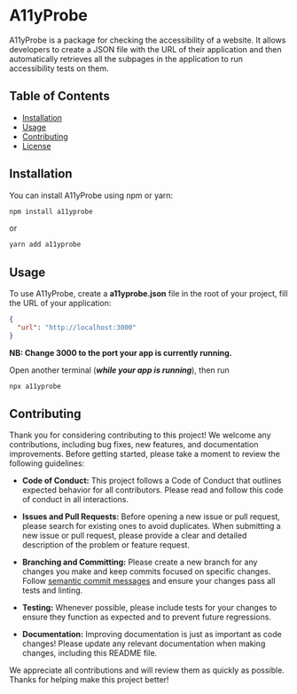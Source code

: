 # A11yProbe

A11yProbe is a package for checking the accessibility of a website. It allows developers to create a JSON file with the URL of their application and then automatically retrieves all the subpages in the application to run accessibility tests on them.

## Table of Contents

- [Installation](#installation)
- [Usage](#usage)
- [Contributing](#contributing)
- [License](#license)

## Installation

You can install A11yProbe using npm or yarn:

```javascript
npm install a11yprobe
```

or

```javascript
yarn add a11yprobe
```

## Usage

To use A11yProbe, create a **a11yprobe.json** file in the root of your project, fill the URL of your application:

```json
{
  "url": "http://localhost:3000"
}
```

**NB: Change 3000 to the port your app is currently running.**

Open another terminal (**_while your app is running_**), then run

```javascript
npx a11yprobe
```

## Contributing

Thank you for considering contributing to this project! We welcome any contributions, including bug fixes, new features, and documentation improvements. Before getting started, please take a moment to review the following guidelines:

- **Code of Conduct:** This project follows a Code of Conduct that outlines expected behavior for all contributors. Please read and follow this code of conduct in all interactions.

- **Issues and Pull Requests:** Before opening a new issue or pull request, please search for existing ones to avoid duplicates. When submitting a new issue or pull request, please provide a clear and detailed description of the problem or feature request.

- **Branching and Committing:** Please create a new branch for any changes you make and keep commits focused on specific changes. Follow [semantic commit messages](https://www.conventionalcommits.org/en/v1.0.0/) and ensure your changes pass all tests and linting.

- **Testing:** Whenever possible, please include tests for your changes to ensure they function as expected and to prevent future regressions.

- **Documentation:** Improving documentation is just as important as code changes! Please update any relevant documentation when making changes, including this README file.

We appreciate all contributions and will review them as quickly as possible. Thanks for helping make this project better!

<!-- ## License -->

<!-- This project is licensed under the [ISC](LICENSE) - see the [LICENSE](LICENSE) file for details. -->
